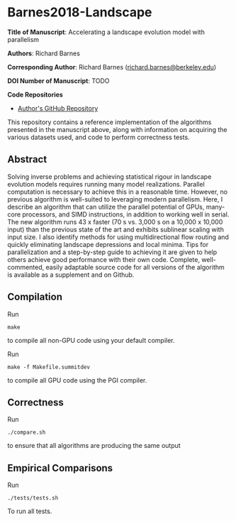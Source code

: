 Barnes2018-Landscape
============================

**Title of Manuscript**:
Accelerating a landscape evolution model with parallelism

**Authors**: Richard Barnes

**Corresponding Author**: Richard Barnes (richard.barnes@berkeley.edu)

**DOI Number of Manuscript**: TODO

**Code Repositories**
 * [Author's GitHub Repository](https://github.com/r-barnes/Barnes2018-Landscape)

This repository contains a reference implementation of the algorithms presented
in the manuscript above, along with information on acquiring the various
datasets used, and code to perform correctness tests.



Abstract
--------

Solving inverse problems and achieving statistical rigour in landscape evolution
models requires running many model realizations. Parallel computation is
necessary to achieve this in a reasonable time. However, no previous algorithm
is well-suited to leveraging modern parallelism. Here, I describe an algorithm
that can utilize the parallel potential of GPUs, many-core processors, and SIMD
instructions, in addition to working well in serial. The new algorithm runs 43 x
faster (70 s vs. 3,000 s on a 10,000 x 10,000 input) than the previous state of
the art and exhibits sublinear scaling with input size. I also identify methods
for using multidirectional flow routing and quickly eliminating landscape
depressions and local minima. Tips for parallelization and a step-by-step guide
to achieving it are given to help others achieve good performance with their own
code. Complete, well-commented, easily adaptable source code for all versions of
the algorithm is available as a supplement and on Github.



Compilation
-----------

Run

    make

to compile all non-GPU code using your default compiler.

Run

    make -f Makefile.summitdev

to compile all GPU code using the PGI compiler.



Correctness
-----------

Run

    ./compare.sh

to ensure that all algorithms are producing the same output



Empirical Comparisons
---------------------

Run

    ./tests/tests.sh

To run all tests.
